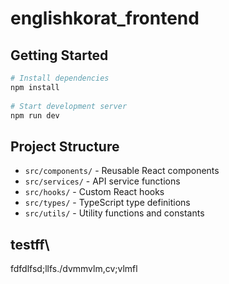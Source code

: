 # englishkorat_frontend 
 
## Getting Started 
 
```bash 
# Install dependencies 
npm install 
 
# Start development server 
npm run dev 
``` 
 
## Project Structure 
 
- `src/components/` - Reusable React components 
- `src/services/` - API service functions 
- `src/hooks/` - Custom React hooks 
- `src/types/` - TypeScript type definitions 
- `src/utils/` - Utility functions and constants 

## testff\
fdfdlfsd;llfs./dvmmvlm,cv;vlmfl